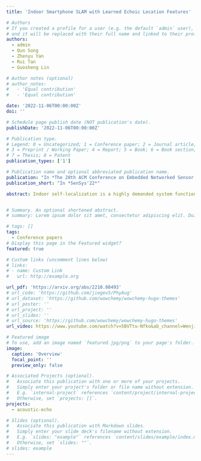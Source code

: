 ```yaml
---
title: 'Indoor Smartphone SLAM with Learned Echoic Location Features'

# Authors
# If you created a profile for a user (e.g. the default `admin` user), write the username (folder name) here
# and it will be replaced with their full name and linked to their profile.
authors:
  - admin
  - Qun Song
  - Zhenyu Yan
  - Rui Tan
  - Guosheng Lin

# Author notes (optional)
# author_notes:
#   - 'Equal contribution'
#   - 'Equal contribution'

date: '2022-11-06T00:00:00Z'
doi: ''

# Schedule page publish date (NOT publication's date).
publishDate: '2022-11-06T00:00:00Z'

# Publication type.
# Legend: 0 = Uncategorized; 1 = Conference paper; 2 = Journal article;
# 3 = Preprint / Working Paper; 4 = Report; 5 = Book; 6 = Book section;
# 7 = Thesis; 8 = Patent
publication_types: ['1']

# Publication name and optional abbreviated publication name.
publication: "In *The 20th ACM Conference on Embedded Networked Sensor Systems*"
publication_short: "In *SenSys'22*"

abstract: Indoor self-localization is a highly demanded system function for smartphones. The current solutions based on inertial, radio frequency, and geomagnetic sensing may have degraded performance when their limiting factors take effect. In this paper, we present a new indoor simultaneous localization and mapping (SLAM) system that utilizes the smartphone's built-in audio hardware and inertial measurement unit (IMU). Our system uses a smartphone's loudspeaker to emit near-inaudible chirps and then the microphone to record the acoustic echoes from the indoor environment. Our profiling measurements show that the echoes carry location information with sub-meter granularity. To enable SLAM, we apply contrastive learning to construct an echoic location feature (ELF) extractor, such that the loop closures on the smartphone's trajectory can be accurately detected from the associated ELF trace. The detection results effectively regulate the IMU-based trajectory reconstruction. Extensive experiments show that our ELF-based SLAM achieves median localization errors of 0.1m, 0.53m, and 0.4m on the reconstructed trajectories in a living room, an office, and a shopping mall, and outperforms the Wi-Fi and geomagnetic SLAM systems.


# Summary. An optional shortened abstract.
# summary: Lorem ipsum dolor sit amet, consectetur adipiscing elit. Duis posuere tellus ac convallis placerat. Proin tincidunt magna sed ex sollicitudin condimentum.

# tags: []
tags:
  - Conference papers
# Display this page in the Featured widget?
featured: true

# Custom links (uncomment lines below)
# links:
# - name: Custom Link
#   url: http://example.org

url_pdf: 'https://arxiv.org/abs/2210.08493'
# url_code: 'https://github.com/jiegev5/PhyAug'
# url_dataset: 'https://github.com/wowchemy/wowchemy-hugo-themes'
# url_poster: ''
# url_project: ''
# url_slides: ''
# url_source: 'https://github.com/wowchemy/wowchemy-hugo-themes'
url_video: https://www.youtube.com/watch?v=5BVTtu-Nfko&ab_channel=WenjieLuo

# Featured image
# To use, add an image named `featured.jpg/png` to your page's folder.
image:
  caption: 'Overview'
  focal_point: ''
  preview_only: false

# Associated Projects (optional).
#   Associate this publication with one or more of your projects.
#   Simply enter your project's folder or file name without extension.
#   E.g. `internal-project` references `content/project/internal-project/index.md`.
#   Otherwise, set `projects: []`.
projects:
  - acoustic-echo

# Slides (optional).
#   Associate this publication with Markdown slides.
#   Simply enter your slide deck's filename without extension.
#   E.g. `slides: "example"` references `content/slides/example/index.md`.
#   Otherwise, set `slides: ""`.
# slides: example
---
```

<!-- 
{{% callout note %}}
Click the _Cite_ button above to demo the feature to enable visitors to import publication metadata into their reference management software.
{{% /callout %}}

{{% callout note %}}
Create your slides in Markdown - click the _Slides_ button to check out the example.
{{% /callout %}}

Supplementary notes can be added here, including [code, math, and images](https://wowchemy.com/docs/writing-markdown-latex/). -->
